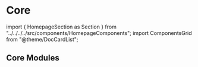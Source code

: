 # Core

import { HomepageSection as Section } from "../../../../src/components/HomepageComponents"; import ComponentsGrid from "@theme/DocCardList";

## Core Modules
